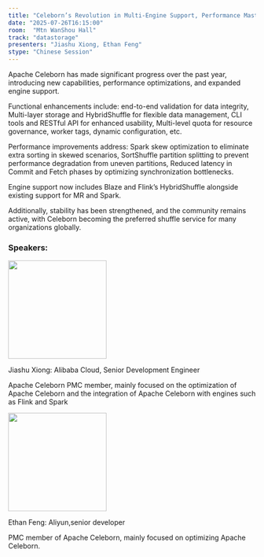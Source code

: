 ```yaml
---
title: "Celeborn’s Revolution in Multi-Engine Support, Performance Mastery, and Enterprising Innovation"
date: "2025-07-26T16:15:00"
room:  "Mtn WanShou Hall"
track: "datastorage"
presenters: "Jiashu Xiong, Ethan Feng"
stype: "Chinese Session"
---
```


Apache Celeborn has made significant progress over the past year, introducing new capabilities, performance optimizations, and expanded engine support.

Functional enhancements include:
end-to-end validation for data integrity, Multi-layer storage and HybridShuffle for flexible data management, CLI tools and RESTful API for enhanced usability, Multi-level quota for resource governance, worker tags, dynamic configuration, etc.

Performance improvements address:
Spark skew optimization to eliminate extra sorting in skewed scenarios, SortShuffle partition splitting to prevent performance degradation from uneven partitions, Reduced latency in Commit and Fetch phases by optimizing synchronization bottlenecks.

Engine support now includes Blaze and Flink’s HybridShuffle alongside existing support for MR and Spark.

Additionally, stability has been strengthened, and the community remains active, with Celeborn becoming the preferred shuffle service for many organizations globally.

### Speakers:


<img src="https://sessionize.com/image/b0bb-400o400o1-Jde4MGnDZsTAE7Kbn5uYbL.jpg" width="200" /><br/>

Jiashu Xiong: Alibaba Cloud, Senior Development Engineer

Apache Celeborn PMC member, mainly focused on the optimization of Apache Celeborn and the integration of Apache Celeborn with engines such as Flink and Spark


<img src="https://sessionize.com/image/e847-400o400o1-hgvjeWTfvwJykGxMzAEbcA.jpg" width="200" /><br/>

Ethan Feng: Aliyun,senior developer

PMC member of Apache Celeborn, mainly focused on optimizing Apache Celeborn.